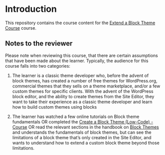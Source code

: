 # Introduction

This repository contains the course content for the [Extend a Block Theme Course](https://github.com/WordPress/Learn/issues/821) course.

## Notes to the reviewer

Please note when reviewing this course, that there are certain assumptions that have been made about the learner. Typically, the audience for this course falls into two categories:

1. The learner is a classic theme developer who, before the advent of block themes,  has created a number of free themes for WordPress.org, commercial themes that they sells on a theme marketplace, and/or a few custom themes for specific clients. With the advent of the WordPress block editor, and the ability to create themes from the Site Editor, they want to take their experience as a classic theme developer and learn how to build custom themes using blocks

2. The learner has watched a few online tutorials on Block theme fundamentals OR completed the [Create a Block Theme (Low-Code) - Course](https://github.com/WordPress/Learn/issues/631#course-outline) OR read the relevant sections in the handbook on [Block Themes](https://developer.wordpress.org/themes/block-themes/) and understands the fundamentals of block themes, but can see the limitations of a block theme that’s only created in the Site Editor, and wants to understand how to extend a custom block theme beyond those limitations.